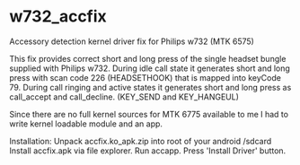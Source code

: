w732_accfix
===========

Accessory detection kernel driver fix for Philips w732 (MTK 6575)

This fix provides correct short and long press of the single headset bungle supplied with Philips w732.
During idle call state it generates short and long press with scan code 226 (HEADSETHOOK) that is mapped into keyCode 79.
During call ringing and active states it generates short and long press as call_accept and call_decline. (KEY_SEND and KEY_HANGEUL)

Since there are no full kernel sources for MTK 6775 available to me I had to write kernel loadable module and an app.

Installation:
Unpack accfix.ko_apk.zip into root of your android /sdcard
Install accfix.apk via file explorer.
Run accapp.
Press 'Install Driver' button.